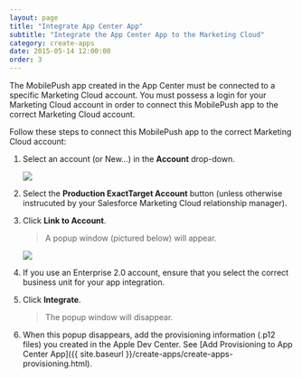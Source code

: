 ```yaml
---
layout: page
title: "Integrate App Center App"
subtitle: "Integrate the App Center App to the Marketing Cloud"
category: create-apps
date: 2015-05-14 12:00:00
order: 3
---
```

The MobilePush app created in the App Center must be connected to a specific Marketing Cloud account. You must possess a login for your Marketing Cloud account in order to connect this MobilePush app to the correct Marketing Cloud account.

Follow these steps to connect this MobilePush app to the correct Marketing Cloud account:

1. Select an account (or New...) in the **Account** drop-down.<br/>

    <img class="img-responsive" src="{{ site.baseurl }}/assets/integrate-with-mc.png" />
1. Select the **Production ExactTarget Account** button (unless otherwise instrucuted by your Salesforce Marketing Cloud relationship manager).<br/>

1. Click **Link to Account**.<br/>

    > A popup window (pictured below) will appear.

    <img class="img-responsive" src="{{ site.baseurl }}/assets/AccountIntegration.png" />
1. If you use an Enterprise 2.0 account, ensure that you select the correct business unit for your app integration.<br/>

1. Click **Integrate**.<br/>
    
    > The popup window will disappear.
1. When this popup disappears, add the provisioning information (.p12 files) you created in the Apple Dev Center.  See [Add Provisioning to App Center App]({{ site.baseurl }}/create-apps/create-apps-provisioning.html).